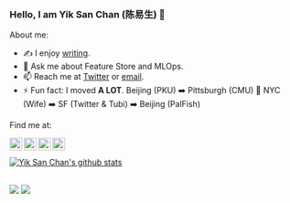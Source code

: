 ### Hello, I am Yik San Chan (陈易生) 👋


About me:

- ✍️ I enjoy [writing](https://yiksanchan.com/posts).
- 💬 Ask me about Feature Store and MLOps.
- 📫 Reach me at [Twitter](https://twitter.com/yiksanchan) or [email](mailto:evan.chanyiksan@gmail.com).
- ⚡ Fun fact: I moved **A LOT**. Beijing (PKU) ➡️ Pittsburgh (CMU) 🔁 NYC (Wife) ➡️ SF (Twitter & Tubi) ➡️ Beijing (PalFish)

Find me at:

<a href="https://github.com/yiksanchan">
  <img align="left" alt="Yik San Chan's Github" width="22px" src="https://cdn.jsdelivr.net/npm/simple-icons@v3/icons/github.svg" />
</a>
<a href="https://twitter.com/yiksanchan">
  <img align="left" alt="Yik San Chan's Twitter" width="22px" src="https://cdn.jsdelivr.net/npm/simple-icons@v3/icons/twitter.svg" />
</a>
<a href="https://www.zhihu.com/people/evan-3-96">
  <img align="left" alt="Yik San Chan's Zhihu" width="22px" src="https://cdn.jsdelivr.net/npm/simple-icons@v3/icons/zhihu.svg" />
</a>
<a href="https://www.linkedin.com/in/yik-san-chan/">
  <img align="left" alt="Yik San Chan's Linkedin" width="22px" src="https://cdn.jsdelivr.net/npm/simple-icons@v3/icons/linkedin.svg" />
</a>


<br/>
<br/>

<a href="https://github.com/yiksanchan">
 <img align="center" src="https://github-readme-stats.vercel.app/api?username=yiksanchan&show_icons=true&line_height=27" alt="Yik San Chan's github stats"/>
</a>

<br/>
<br/>

![](https://komarev.com/ghpvc/?username=yiksanchan)
![](https://hit.yhype.me/github/profile?user_id=17229109)
